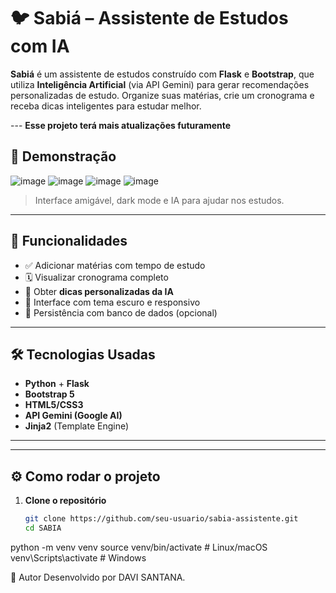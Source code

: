 # 🐦 Sabiá – Assistente de Estudos com IA

**Sabiá** é um assistente de estudos construído com **Flask** e **Bootstrap**, que utiliza **Inteligência Artificial** (via API Gemini) para gerar recomendações personalizadas de estudo. Organize suas matérias, crie um cronograma e receba dicas inteligentes para estudar melhor.

--- **Esse projeto terá mais atualizações futuramente**

## 📸 Demonstração

![image](https://github.com/user-attachments/assets/ab5eafeb-3d37-4497-a68c-f26ced3ebdb3)
![image](https://github.com/user-attachments/assets/713216e5-d6ac-4a53-9435-f6d1a125686b)
![image](https://github.com/user-attachments/assets/60309d0a-3b06-4b97-a2ed-d82d5d84ea9c)
![image](https://github.com/user-attachments/assets/0bdef63a-6929-4b8a-a5de-2208d7baf00f)

> Interface amigável, dark mode e IA para ajudar nos estudos.

---

## 🚀 Funcionalidades

- ✅ Adicionar matérias com tempo de estudo
- 🗓️ Visualizar cronograma completo
- 🤖 Obter **dicas personalizadas da IA**
- 🌙 Interface com tema escuro e responsivo
- 💾 Persistência com banco de dados (opcional)

---

## 🛠️ Tecnologias Usadas

- **Python** + **Flask**
- **Bootstrap 5**
- **HTML5/CSS3**
- **API Gemini (Google AI)**
- **Jinja2** (Template Engine)

---


---

## ⚙️ Como rodar o projeto

1. **Clone o repositório**  
   ```bash
   git clone https://github.com/seu-usuario/sabia-assistente.git
   cd SABIA

python -m venv venv
source venv/bin/activate  # Linux/macOS
venv\Scripts\activate     # Windows



👤 Autor
Desenvolvido por DAVI SANTANA.
